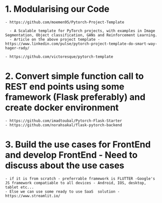 # 1. Modularising our Code 

    - https://github.com/moemen95/Pytorch-Project-Template 
  
      - A Scalable template for PyTorch projects, with examples in Image Segmentation, Object classification, GANs and Reinforcement Learning.
      - Article on the above project template - https://www.linkedin.com/pulse/pytorch-project-template-do-smart-way-hager-rady/
    
    - https://github.com/victoresque/pytorch-template
  
# 2. Convert simple function call to REST end points using some framework (Flask preferably) and create docker environment

    - https://github.com/imadtoubal/Pytorch-Flask-Starter
    - https://github.com/norahsakal/flask-pytorch-backend
  
# 3. Build the use cases for FrontEnd and develop FrontEnd - Need to discuss about the use cases

    - if it is from scratch - preferrable framework is FLUTTER -Google's JS framework compatiable to all devices - Android, IOS, desktop, tablet etc...
    - Else we can use some ready to use SaaS  solution - https://www.streamlit.io/

